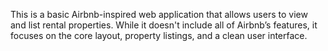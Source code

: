 This is a basic Airbnb-inspired web application that allows users to view and list rental properties. While it doesn't include all of Airbnb’s features, it focuses on the core layout, property listings, and a clean user interface.

